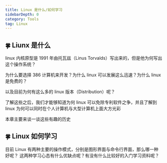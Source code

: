 ```yaml
---
title: Linux 是什么/如何学习
sidebarDepth: 0
category: Tools
tag: Linux
---
```


## 🍀 Liunx 是什么

linux 内核原型是 1991 年由托瓦兹（Linus Torvalds）写出来的，但是他为何写出这个操作系统？

为什么要选择 386 计算机来开发？为什么 linux 可以发展这么迅速？为什么 linux 是免费的？

以及目前为何有这么多的 linux 版本（Distribution）呢？

了解这些之后，我们才能够知道为何 linux 可以免除专利软件之争，并且了解到 linux 为何可以同时在个人计算机与大型计算机上面大方光彩

本章主要来谈一谈这些有趣的历史

## 🍀 Linux 如何学习

目前 Linux 有两种主要的操作模式，分别是图形界面与命令行界面，那么哪一种好呢？
这两种学习心态有什么优缺点呢？有没有什么比较好的入门学习资料呢？
